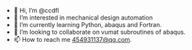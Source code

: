 - 👋 Hi, I’m @ccdfl
- 👀 I’m interested in mechanical design automation
- 🌱 I’m currently learning Python, abaqus and Fortran.
- 💞️ I’m looking to collaborate on vumat subroutines of abaqus.
- 📫 How to reach me 454931137@qq.com.

<!---
ccdfl/ccdfl is a ✨ special ✨ repository because its `README.md` (this file) appears on your GitHub profile.
You can click the Preview link to take a look at your changes.
--->
